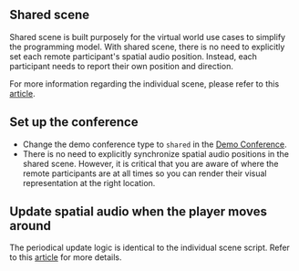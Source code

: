 ## Shared scene
Shared scene is built purposely for the virtual world use cases to simplify the programming model. With shared scene, there is no need to explicitly set each remote participant's spatial audio position. Instead, each participant needs to report their own position and direction. 

For more information regarding the individual scene, please refer to this [article](https://docs.dolby.io/communications-apis/docs/guides-integrating-shared-spatial-audio).

## Set up the conference
- Change the demo conference type to `shared` in the [Demo Conference](../visualscripting/nodes.md#demo-conference).
- There is no need to explicitly synchronize spatial audio positions in the shared scene. However, it is critical that you are aware of where the remote participants are at all times so you can render their visual representation at the right location. 

## Update spatial audio when the player moves around 
The periodical update logic is identical to the individual scene script. Refer to this [article](individual-scene.md#update-spatial-audio-when-the-player-moves-around) for more details. 
